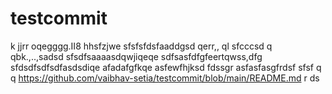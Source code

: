 # testcommit
k
jjrr
oqegggg.II8
hhsfzjwe
sfsfsfdsfaaddgsd  qerr,,  ql
sfcccsd q qbk.,..,sadsd
sfsdfsaaaasdqwjiqeqe
sdfsasfdfgfeertqwss,dfg
sfdsdfsdfsdfasdsdiqe
afadafgfkqe
asfewfhjksd
fdssgr
asfasfasgfrdsf
sfsf
  q q
https://github.com/vaibhav-setia/testcommit/blob/main/README.md
r
ds
